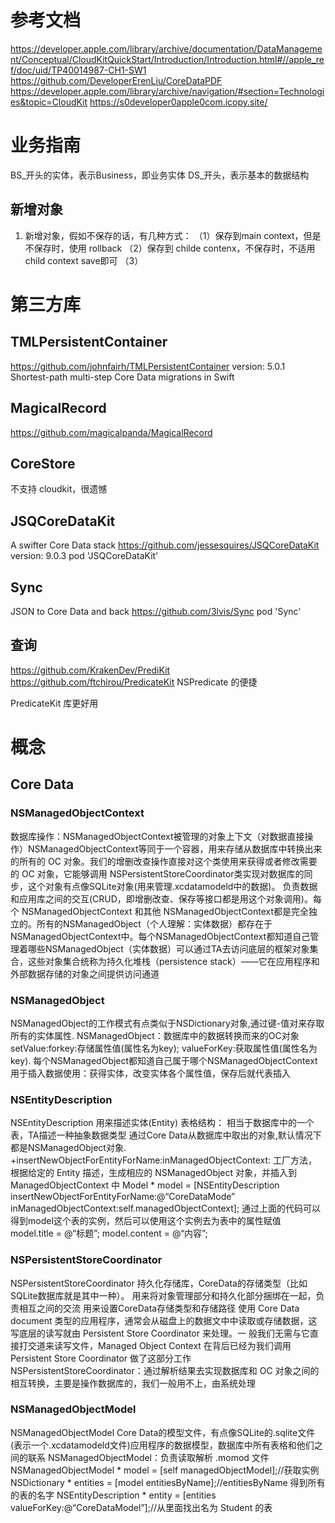 # 参考文档
https://developer.apple.com/library/archive/documentation/DataManagement/Conceptual/CloudKitQuickStart/Introduction/Introduction.html#//apple_ref/doc/uid/TP40014987-CH1-SW1
https://github.com/DeveloperErenLiu/CoreDataPDF
https://developer.apple.com/library/archive/navigation/#section=Technologies&topic=CloudKit
https://s0developer0apple0com.icopy.site/


# 业务指南
BS_开头的实体，表示Business，即业务实体
DS_开头，表示基本的数据结构

##  新增对象
1. 新增对象，假如不保存的话，有几种方式：
（1）保存到main context，但是不保存时，使用 rollback
（2）保存到 childe contenx，不保存时，不适用 child context save即可
（3）


# 第三方库
## TMLPersistentContainer
https://github.com/johnfairh/TMLPersistentContainer
version: 5.0.1
Shortest-path multi-step Core Data migrations in Swift

## MagicalRecord
https://github.com/magicalpanda/MagicalRecord


## CoreStore
不支持 cloudkit，很遗憾

## JSQCoreDataKit
A swifter Core Data stack 
https://github.com/jessesquires/JSQCoreDataKit
version: 9.0.3
pod 'JSQCoreDataKit'

## Sync
JSON to Core Data and back https://github.com/3lvis/Sync
pod 'Sync'

## 查询
https://github.com/KrakenDev/PrediKit
https://github.com/ftchirou/PredicateKit
NSPredicate 的便捷

PredicateKit 库更好用


# 概念

##  Core Data

### NSManagedObjectContext
数据库操作：NSManagedObjectContext被管理的对象上下文（对数据直接操作）NSManagedObjectContext等同于一个容器，用来存储从数据库中转换出来的所有的 OC 对象。我们的增删改查操作直接对这个类使用来获得或者修改需要的 OC 对象，它能够调用 NSPersistentStoreCoordinator类实现对数据库的同步，这个对象有点像SQLite对象(用来管理.xcdatamodeld中的数据)。
负责数据和应用库之间的交互(CRUD，即增删改查、保存等接口都是用这个对象调用)。每个 NSManagedObjectContext 和其他 NSManagedObjectContext都是完全独立的。所有的NSManagedObject（个人理解：实体数据）都存在于NSManagedObjectContext中。每个NSManagedObjectContext都知道自己管理着哪些NSManagedObject（实体数据）可以通过TA去访问底层的框架对象集合，这些对象集合统称为持久化堆栈（persistence stack）——它在应用程序和外部数据存储的对象之间提供访问通道

### NSManagedObject
NSManagedObject的工作模式有点类似于NSDictionary对象,通过键-值对来存取所有的实体属性. NSManagedObject：数据库中的数据转换而来的OC对象
setValue:forkey:存储属性值(属性名为key);
valueForKey:获取属性值(属性名为key).
每个NSManagedObject都知道自己属于哪个NSManagedObjectContext 用于插入数据使用：获得实体，改变实体各个属性值，保存后就代表插入


### NSEntityDescription
NSEntityDescription 用来描述实体(Entity) 表格结构： 相当于数据库中的一个表，TA描述一种抽象数据类型
通过Core Data从数据库中取出的对象,默认情况下都是NSManagedObject对象.
+insertNewObjectForEntityForName:inManagedObjectContext: 工厂方法，根据给定的 Entity 描述，生成相应的 NSManagedObject 对象，并插入到 ManagedObjectContext 中
Model * model = [NSEntityDescription insertNewObjectForEntityForName:@“CoreDataMode” inManagedObjectContext:self.managedObjectContext];
通过上面的代码可以得到model这个表的实例，然后可以使用这个实例去为表中的属性赋值
model.title = @“标题”;
model.content = @“内容”;

### NSPersistentStoreCoordinator
NSPersistentStoreCoordinator 持久化存储库，CoreData的存储类型（比如SQLite数据库就是其中一种）。
用来将对象管理部分和持久化部分捆绑在一起，负责相互之间的交流
用来设置CoreData存储类型和存储路径
使用 Core Data document 类型的应用程序，通常会从磁盘上的数据文中中读取或存储数据，这写底层的读写就由 Persistent Store Coordinator 来处理。一 般我们无需与它直接打交道来读写文件，Managed Object Context 在背后已经为我们调用 Persistent Store Coordinator 做了这部分工作
NSPersistentStoreCoordinator：通过解析结果去实现数据库和 OC 对象之间的相互转换，主要是操作数据库的，我们一般用不上，由系统处理


### NSManagedObjectModel
NSManagedObjectModel Core Data的模型文件，有点像SQLite的.sqlite文件(表示一个.xcdatamodeld文件)应用程序的数据模型，数据库中所有表格和他们之间的联系
NSManagedObjectModel：负责读取解析 .momod 文件
NSManagedObjectModel * model = [self managedObjectModel];//获取实例
NSDictionary * entities = [model entitiesByName];//entitiesByName 得到所有的表的名字
NSEntityDescription * entity = [entities valueForKey:@“CoreDataModel”];//从里面找出名为 Student 的表


